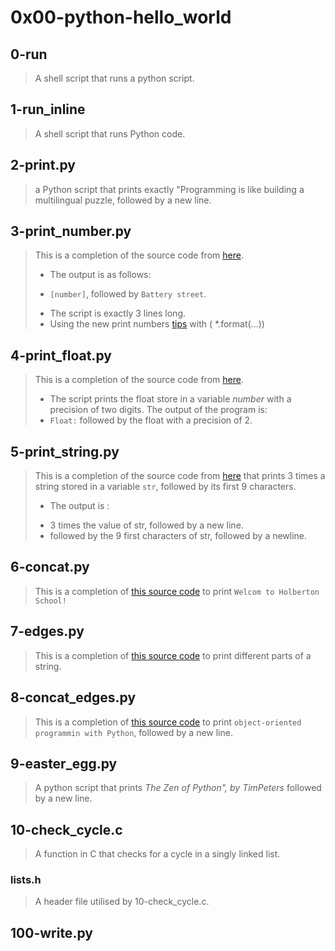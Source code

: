 # 0x00-python-hello_world

## 0-run
> A shell script that runs a python script.

## 1-run_inline
> A shell script that runs Python code.

## 2-print.py
> a Python script that prints exactly "Programming is like building a multilingual
puzzle, followed by a new line.

## 3-print_number.py
> This is a completion of the source code from [here](https://github.com/holbertonschool/0x00.py/blob/master/3-print_number.py).
> - The output is as follows:
> * ``` [number] ```, followed by ``` Battery street ```.
> - The script is exactly 3 lines long.
> - Using the new print numbers [tips](https://alx-intranet.hbtn.io/rltoken/bKDyX1T7EsKyOMXp_2YzAg) with ( *.format(...))

## 4-print_float.py
> This is a completion of the source code from [here](https://github.com/holbertonschool/0x00.py/blob/master/4-print_float.py).
> - The script prints the float store in a variable *number* with a precision of two digits.
> The output of the program is:
> - ``` Float: ``` followed by the float with a precision of 2.

## 5-print_string.py
> This is a completion of the source code from [here](https://github.com/holbertonschool/0x00.py/blob/master/5-print_string.py) that prints 3 times a string stored in a variable ``` str ```, followed by its first 9 characters.
> - The output is :
> * 3 times the value of str, followed by a new line.
> * followed by the 9 first characters of str, followed by a newline.

## 6-concat.py
> This is a completion of [this source code](https://github.com/holbertonschool/0x00.py/blob/master/6-concat.py) to print ``` Welcom to Holberton School! ```

## 7-edges.py
> This is a completion of [this source code](https://github.com/holbertonschool/0x00.py/blob/master/7-edges.py) to print different parts of a string.

## 8-concat_edges.py
> This is a completion of [this source code]() to print ``` object-oriented programmin with Python ```, followed by a new line.

## 9-easter_egg.py
> A python script that prints *The Zen of Python", by TimPeters* followed by a new line.

## 10-check_cycle.c
> A function in C that checks for a cycle in a singly linked list.

### lists.h
> A header file utilised by 10-check_cycle.c.

## 100-write.py

